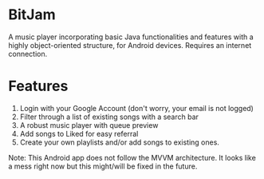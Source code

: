 # BitJam
A music player incorporating basic Java functionalities and features with a highly object-oriented structure, for Android devices. Requires an internet connection.

# Features
1. Login with your Google Account (don't worry, your email is not logged)
2. Filter through a list of existing songs with a search bar
3. A robust music player with queue preview
4. Add songs to Liked for easy referral
5. Create your own playlists and/or add songs to existing ones.

Note: This Android app does not follow the MVVM architecture. It looks like a mess right now but this might/will be fixed in the future.
